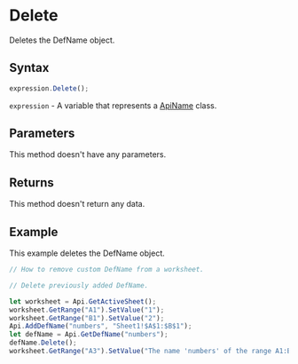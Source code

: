 # Delete

Deletes the DefName object.

## Syntax

```javascript
expression.Delete();
```

`expression` - A variable that represents a [ApiName](../ApiName.md) class.

## Parameters

This method doesn't have any parameters.

## Returns

This method doesn't return any data.

## Example

This example deletes the DefName object.

```javascript editor-xlsx
// How to remove custom DefName from a worksheet.

// Delete previously added DefName. 

let worksheet = Api.GetActiveSheet();
worksheet.GetRange("A1").SetValue("1");
worksheet.GetRange("B1").SetValue("2");
Api.AddDefName("numbers", "Sheet1!$A$1:$B$1");
let defName = Api.GetDefName("numbers");
defName.Delete();
worksheet.GetRange("A3").SetValue("The name 'numbers' of the range A1:B1 was deleted.");
```

